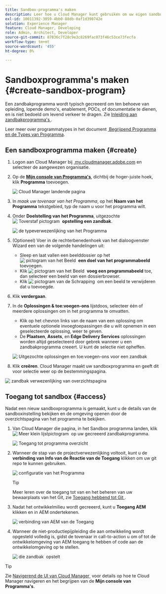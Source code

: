 ```yaml
---
title: Sandbox-programma's maken
description: Leer hoe u Cloud Manager kunt gebruiken om uw eigen sandboxprogramma te maken voor training, demo, POC of andere niet-productiedoeleinden.
exl-id: 10011392-3059-4bb0-88db-0af1d390742e
solution: Experience Manager
feature: Cloud Manager, Developing
role: Admin, Architect, Developer
source-git-commit: 87836c7f28c9e3c8269fac073f46c53ce73fecfa
workflow-type: tm+mt
source-wordcount: '455'
ht-degree: 0%

---
```


# Sandboxprogramma&#39;s maken {#create-sandbox-program}

Een zandbakprogramma wordt typisch gecreeerd om ten behoeve van opleiding, lopende demo&#39;s, enablement, POCs, of documentatie te dienen, en is niet bedoeld om levend verkeer te dragen. Zie [&#x200B; Inleiding aan zandbakprogramma&#39;s &#x200B;](/help/implementing/cloud-manager/getting-access-to-aem-in-cloud/introduction-sandbox-programs.md).

Leer meer over programmatypes in het document [&#x200B; Begrijpend Programma en de Types van Programma &#x200B;](program-types.md).

## Een sandboxprogramma maken {#create}

1. Logon aan Cloud Manager bij [&#x200B; my.cloudmanager.adobe.com &#x200B;](https://my.cloudmanager.adobe.com/) en selecteer de aangewezen organisatie.

1. Op de **[Mijn console van Programma&#39;s](/help/implementing/cloud-manager/navigation.md#my-programs)**, dichtbij de hoger-juiste hoek, klik **Programma** toevoegen.

   ![&#x200B; Cloud Manager landende pagina &#x200B;](assets/log-in.png)

1. In *maak uw tovenaar van het Programma*, op het **Naam van het Programma** tekstgebied, typ de naam u voor het programma wilt.

1. Onder **Doelstelling van het Programma**, uitgezochte ![&#x200B; Toverstaf pictogram &#x200B;](https://spectrum.adobe.com/static/icons/workflow_18/Smock_MagicWand_18_N.svg) **opstelling een zandbak**.

   ![&#x200B; de typeverwezenlijking van het Programma &#x200B;](assets/create-sandbox.png)

1. (Optioneel) Voer in de rechterbenedenhoek van het dialoogvenster Wizard een van de volgende handelingen uit:

   * Sleep en laat vallen een beelddossier op het ![&#x200B; pictogram van het Beeld &#x200B;](https://spectrum.adobe.com/static/icons/workflow_18/Smock_Image_18_N.svg) **een doel van het programmabeeld** toevoegen.
   * Klik ![&#x200B; pictogram van het Beeld &#x200B;](https://spectrum.adobe.com/static/icons/workflow_18/Smock_Image_18_N.svg) **voeg een programmabeeld** toe, dan selecteer een beeld van een dossierbrowser.
   * Klik ![&#x200B; pictogram van de Schrapping &#x200B;](https://spectrum.adobe.com/static/icons/workflow_18/Smock_DeleteOutline_18_N.svg) om een beeld te verwijderen dat u toevoegde.

1. Klik **verdergaan**.

1. In de **Oplossingen &amp; toe:voegen-ons** lijstdoos, selecteer één of meerdere oplossingen om in het programma te omvatten.

   * Klik op het chevron links van de naam van een oplossing om eventuele optionele invoegtoepassingen die u wilt opnemen in een geselecteerde oplossing, weer te geven.
   * De **Plaatsen**, **Assets**, en **Edge Delivery Services** oplossingen worden altijd geselecteerd door gebrek wanneer u een zandbakprogramma creeert. U kunt de selectie niet opheffen.

   ![&#x200B; Uitgezochte oplossingen en toe:voegen-ons voor een zandbak &#x200B;](assets/sandbox-solutions-add-ons.png)

1. Klik **creëren**. Cloud Manager maakt uw sandboxprogramma en geeft dit voor selectie weer op de bestemmingspagina.

![&#x200B; zandbak verwezenlijking van overzichtspagina &#x200B;](assets/sandbox-setup.png)

## Toegang tot sandbox {#access}

Nadat een nieuw sandboxprogramma is gemaakt, kunt u de details van de sandboxinstelling bekijken en de omgeving openen door de overzichtspagina van het programma te bekijken.

1. Van Cloud Manager die pagina, in het Sandbox programma landen, klik ![&#x200B; Meer klein lijstpictogram &#x200B;](https://spectrum.adobe.com/static/icons/workflow_18/Smock_More_18_N.svg) op uw gecreeerd zandbakprogramma.

   ![&#x200B; Toegang tot programma overzicht &#x200B;](assets/program-overview-sandbox.png)

1. Wanneer de stap van de projectverwezenlijking voltooit, kunt u de **verbinding van Info van de Reactie van de Toegang** klikken om uw git repo te kunnen gebruiken.

   ![&#x200B; configuratie van het Programma &#x200B;](assets/create-program4.png)

   >[!TIP]
   >
   >Meer leren over de toegang tot van en het beheren van uw bewaarplaats van het Git, zie [&#x200B; Toegang hebbend tot Git &#x200B;](/help/implementing/cloud-manager/managing-code/accessing-repos.md).

1. Nadat het ontwikkelmilieu wordt gecreeerd, kunt u **Toegang AEM** klikken en in AEM ondertekenen.

   ![&#x200B; verbinding van AEM van de Toegang &#x200B;](assets/create-program5.png)

1. Wanneer de niet-productiepijpleiding die aan ontwikkeling wordt opgesteld volledig is, gidst de tovenaar in call-to-action u om of tot de ontwikkelomgeving van AEM toegang te hebben of code aan de ontwikkelomgeving op te stellen.

   ![&#x200B; die zandbak &#x200B;](assets/create-program-setup-deploy.png) opstelt

>[!TIP]
>
>Zie [&#x200B; Navigerend de UI van Cloud Manager &#x200B;](/help/implementing/cloud-manager/navigation.md) voor details op hoe te Cloud Manager navigeren en het begrijpen van de **Mijn console van Programma&#39;s**.
